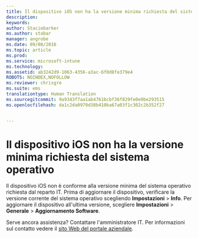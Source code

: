 ```yaml
---
title: Il dispositivo iOS non ha la versione minima richiesta del sistema operativo | Microsoft Intune
description: 
keywords: 
author: Staciebarker
ms.author: stabar
manager: angrobe
ms.date: 09/08/2016
ms.topic: article
ms.prod: 
ms.service: microsoft-intune
ms.technology: 
ms.assetid: ab3242d9-1063-4356-a3ac-6f0d8fe379e4
ROBOTS: NOINDEX,NOFOLLOW
ms.reviewer: chrisgre
ms.suite: ems
translationtype: Human Translation
ms.sourcegitcommit: 9a9343f7aa1ab4761bcbf36f829fe0e9be293515
ms.openlocfilehash: da1c2da0970d38b410ba67a03f1c302c2b352f27


---
```



# Il dispositivo iOS non ha la versione minima richiesta del sistema operativo

Il dispositivo iOS non è conforme alla versione minima del sistema operativo richiesta dal reparto IT. Prima di aggiornare il dispositivo, verificare la versione corrente del sistema operativo scegliendo **Impostazioni** &gt; **Info**. Per aggiornare il dispositivo all'ultima versione, scegliere **Impostazioni** &gt; **Generale** &gt; **Aggiornamento Software**.

Serve ancora assistenza? Contattare l'amministratore IT. Per informazioni sul contatto vedere il [sito Web del portale aziendale](http://portal.manage.microsoft.com).



<!--HONumber=Oct16_HO2-->


